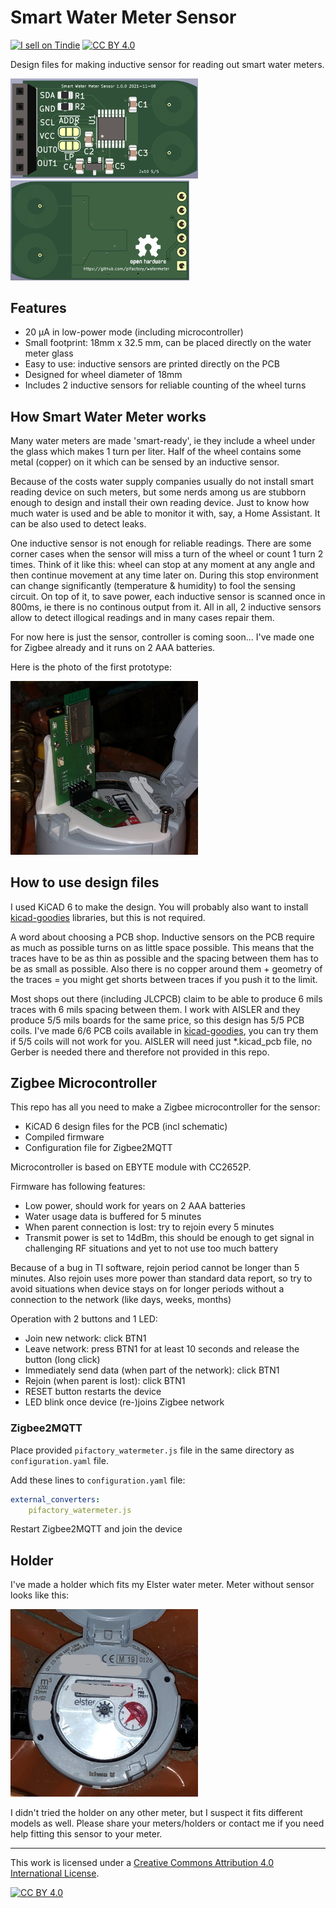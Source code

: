 # Smart Water Meter Sensor
<a href="https://www.tindie.com/stores/pifactory_nl/?ref=offsite_badges&utm_source=sellers_advorkovyy&utm_medium=badges&utm_campaign=badge_small"><img src="https://d2ss6ovg47m0r5.cloudfront.net/badges/tindie-smalls.png" alt="I sell on Tindie" width="200" height="55"></a> [![CC BY 4.0][cc-by-shield]][cc-by]

Design files for making inductive sensor for reading out smart water meters.

<img src="images/watermeter_sensor_front.png" width="300"/> <img src="images/watermeter_sensor_back.png" width="286"/>

## Features

* 20 &mu;A in low-power mode (including microcontroller)
* Small footprint: 18mm x 32.5 mm, can be placed directly on the water meter glass
* Easy to use: inductive sensors are printed directly on the PCB
* Designed for wheel diameter of 18mm
* Includes 2 inductive sensors for reliable counting of the wheel turns

## How Smart Water Meter works

Many water meters are made 'smart-ready', ie they include a wheel under the glass
which makes 1 turn per liter. Half of the wheel contains some metal (copper) on it
which can be sensed by an inductive sensor.

Because of the costs water supply companies usually do not install smart reading device
on such meters, but some nerds among us are stubborn enough to design and install
their own reading device. Just to know how much water is used and be able to monitor it
with, say, a Home Assistant. It can be also used to detect leaks.

One inductive sensor is not enough for reliable readings. There are some corner
cases when the sensor will miss a turn of the wheel or count 1 turn 2 times. Think of it like
this: wheel can stop at any moment at any angle and then continue movement at any
time later on. During this stop environment can change significantly (temperature &
humidity) to fool the sensing circuit. On top of it, to save power, each inductive
sensor is scanned once in 800ms, ie there is no continous output from it. All in all,
2 inductive sensors allow to detect illogical readings and in many cases repair them.

For now here is just the sensor, controller is coming soon... I've made one for
Zigbee already and it runs on 2 AAA batteries.

Here is the photo of the first prototype:

<img src="images/on_the_meter_small.jpg" width="300"/>

## How to use design files

I used KiCAD 6 to make the design. You will probably also want to install [kicad-goodies](https://github.com/pifactory/kicad-goodies) libraries, but this is not required.

A word about choosing a PCB shop. Inductive sensors on the PCB require as much as possible turns
on as little space possible. This means that the traces have to be as thin as possible and the
spacing between them has to be as small as possible. Also there is no copper around them +
geometry of the traces = you might get shorts between traces if you push it to the limit.

Most shops out there (including JLCPCB) claim to be able to produce 6 mils traces with 6 mils spacing
between them. I work with AISLER and they produce 5/5 mils boards for the same price,
so this design has 5/5 PCB coils. I've made 6/6 PCB coils available in 
[kicad-goodies](https://github.com/pifactory/kicad-goodies), you can try them if 5/5
coils will not work for you. AISLER will need just *.kicad_pcb file, no Gerber is needed there and therefore not provided in this repo.

## Zigbee Microcontroller

This repo has all you need to make a Zigbee microcontroller for the sensor:

* KiCAD 6 design files for the PCB (incl schematic)
* Compiled firmware
* Configuration file for Zigbee2MQTT

Microcontroller is based on EBYTE module with CC2652P.  

Firmware has following features:

* Low power, should work for years on 2 AAA batteries
* Water usage data is buffered for 5 minutes
* When parent connection is lost: try to rejoin every 5 minutes
* Transmit power is set to 14dBm, this should be enough to get signal in challenging RF situations and yet to not use too much battery

Because of a bug in TI software, rejoin period cannot be longer than 5 minutes. Also rejoin uses more power than standard data report, so try to avoid situations when device stays on for longer periods without a connection to the network (like days, weeks, months)

Operation with 2 buttons and 1 LED:
* Join new network: click BTN1
* Leave network: press BTN1 for at least 10 seconds and release the button (long click)
* Immediately send data (when part of the network): click BTN1
* Rejoin (when parent is lost): click BTN1
* RESET button restarts the device
* LED blink once device (re-)joins Zigbee network

### Zigbee2MQTT

Place provided `pifactory_watermeter.js` file in the same directory as `configuration.yaml` file.

Add these lines to `configuration.yaml` file:

```yaml
external_converters:
    pifactory_watermeter.js
```

Restart Zigbee2MQTT and join the device

## Holder

I've made a holder which fits my Elster water meter. Meter without sensor looks like this:

<img src="images/elster_v200_PR6.jpg" width="300"/>

I didn't tried the holder on any other meter, but I suspect it fits different models as well. Please share your meters/holders or contact me if you need help fitting this sensor to your meter.

---
This work is licensed under a
[Creative Commons Attribution 4.0 International License][cc-by].

[![CC BY 4.0][cc-by-image]][cc-by]

[cc-by]: http://creativecommons.org/licenses/by/4.0/
[cc-by-image]: https://i.creativecommons.org/l/by/4.0/88x31.png
[cc-by-shield]: https://img.shields.io/badge/License-CC%20BY%204.0-lightgrey.svg